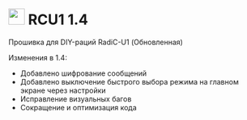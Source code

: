 # <img src="https://github.com/user-attachments/assets/0c65f8b7-19d9-43cf-94c5-5d7d1cb2eb11" width="32" /> RCU1 1.4
Прошивка для DIY-раций RadiC-U1 (Обновленная)

Изменения в 1.4:
* Добавлено шифрование сообщений
* Добавлено выключение быстрого выбора режима на главном экране через настройки
* Исправление визуальных багов
* Сокращение и оптимизация кода
